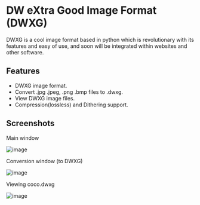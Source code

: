 # DW eXtra Good Image Format (DWXG)

DWXG is a cool image format based in python which is revolutionary with its features and easy of use, and soon will be integrated within websites and other software.

## Features

- DWXG image format.
- Convert .jpg .jpeg, .png .bmp files to .dwxg.
- View DWXG image files.
- Compression(lossless) and Dithering support.

## Screenshots

Main window

![image](https://github.com/user-attachments/assets/75ed3ed0-e168-44e5-85dd-e0cdf62a3e08)

Conversion window (to DWXG)

![image](https://github.com/user-attachments/assets/462f18a1-de3d-4628-864d-17e76d995ca7)

Viewing coco.dwxg

![image](https://github.com/user-attachments/assets/a7b9d4d7-0b09-4a74-ab1c-4d6a1389789a)
